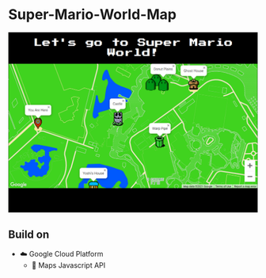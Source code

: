 # Super-Mario-World-Map
![Super Mario World Map Proto](https://github.com/ShreyaDhir/Super-Mario-World-Map/blob/main/smwmap.png?raw=true)

## Build on
- :cloud: Google Cloud Platform
    - :key: Maps Javascript API